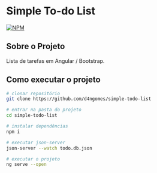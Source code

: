 # Simple To-do List
[![NPM](https://img.shields.io/npm/l/angular)](https://github.com/d4ngomes/simple-todo-list/blob/main/LICENSE) 

## Sobre o Projeto

Lista de tarefas em Angular / Bootstrap.

## Como executar o projeto

```bash
# clonar repositório
git clone https://github.com/d4ngomes/simple-todo-list

# entrar na pasta do projeto
cd simple-todo-list

# instalar dependências
npm i

# executar json-server
json-server --watch todo.db.json

# executar o projeto
ng serve --open
```
